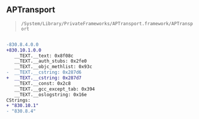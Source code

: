 ## APTransport

> `/System/Library/PrivateFrameworks/APTransport.framework/APTransport`

```diff

-830.8.4.0.0
+830.10.1.0.0
   __TEXT.__text: 0x8f08c
   __TEXT.__auth_stubs: 0x2fe0
   __TEXT.__objc_methlist: 0x93c
-  __TEXT.__cstring: 0x287d6
+  __TEXT.__cstring: 0x287d7
   __TEXT.__const: 0x2c8
   __TEXT.__gcc_except_tab: 0x394
   __TEXT.__oslogstring: 0x16e
CStrings:
+ "830.10.1"
- "830.8.4"

```
